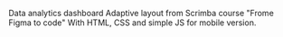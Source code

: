Data analytics dashboard
Adaptive layout from Scrimba course "Frome Figma to code" With HTML, CSS and simple JS for mobile version. 

